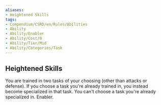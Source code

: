 ```yaml
---
aliases:
- Heightened Skills
tags:
- Compendium/CSRD/en/Rules/Abilities
- Ability
- Ability/Enabler
- Ability/Cost/0
- Ability/Tier/Mid
- Ability/Categories/Task
---
```


  
## Heightened Skills  
You are trained in two tasks of your choosing (other than attacks or defense). If you choose a task you're already trained in, you instead become specialized in that task. You can't choose a task you're already specialized in. Enabler.